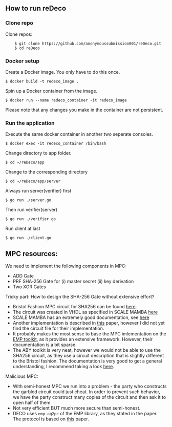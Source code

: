 ## How to run reDeco


### Clone repo
Clone repos:
```
    $ git clone https://github.com/anonymoussubmission001/reDeco.git
    $ cd reDeco
```

### Docker setup
Create a Docker image. You only have to do this
once.
```
$ docker build -t redeco_image .
```
Spin up a Docker container from the image.
```
$ docker run --name redeco_container -it redeco_image
```
Please note that any changes you make in the container are not persistent.

### Run the application
Execute the same docker container in another two seperate consoles.
```
$ docker exec -it redeco_container /bin/bash 
```
Change directory to app folder.
```
$ cd ~/reDeco/app
```
Change to the corresponding directory
```
$ cd ~/reDeco/app/server
```
Always run server(verifier) first
```
$ go run ./server.go 
```
Then run verifier(server)
```
$ go run ./verifier.go
```
Run client at last
```
$ go run ./client.go
```

## MPC resources:

We need to implement the following components in MPC:

- ADD Gate
- PRF SHA-256 Gate for (i) master secret (ii) key derivation
- Two XOR Gates

Tricky part: How to design the SHA-256 Gate without extensive effort?

- Bristol Fashion MPC circuit for SHA256 can be found [here](https://homes.esat.kuleuven.be/~nsmart/MPC/).
- The circuit was created in VHDL as specified in SCALE MAMBA [here](https://github.com/KULeuven-COSIC/SCALE-MAMBA/tree/master/Circuits/VHDL/SHA256)
- SCALE MAMBA has an extremely good documentation, see [here](https://homes.esat.kuleuven.be/~nsmart/SCALE/Documentation-SCALE.pdf)
- Another implementation is described in [this](https://dl.acm.org/doi/pdf/10.1145/3133956.3134060) paper, however I did not yet find the circuit file for their implementation. 
- It  probably makes the most sense to base the MPC imlementation on the [EMP toolkit](https://github.com/MPC-SoK/frameworks/tree/master/emp), as it provides an extensive framework. However, their documentation is a bit sparse.
- The ABY toolkit is very neat, however we would not be able to use the SHA256 circuit, as they use a circuit description that is slightly different to the Bristol fashion. The documentation is very good to get a general understanding, I recommend taking a look [here](https://www.informatik.tu-darmstadt.de/media/encrypto/encrypto_code/abydevguide.pdf).

Malicious MPC:

- With semi-honest MPC we run into a problem - the party who constructs the garbled circuit could just cheat. In order to prevent such behavior, we have the party construct many copies of the circuit and then ask it to open half of them
- Not very efficient BUT much more secure than semi-honest.
- DECO uses `emp-ag2pc` of the EMP library, as they stated in the paper. The protocol is based on [this](https://eprint.iacr.org/2017/030.pdf) paper.

